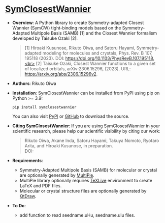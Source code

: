 # [SymClosestWannier](https://cmt-mu.github.io/SymClosestWannier/)

- **Overview**:
    A Python library to create Symmetry-adapted Closest Wannier (SymCW) tight-binding models based on the Symmetry-Adapted Multipole Basis (SAMB) [1] and the Closest Wannier formalism developed by Taisuke Ozaki [2].

    > [1] Hiroaki Kusunose, Rikuto Oiwa, and Satoru Hayami, Symmetry-adapted modeling for molecules and crystals, Phys. Rev. B 107, 195118 (2023).
    > DOI: https://doi.org/10.1103/PhysRevB.107.195118.<br>
    > [2] Taisuke Ozaki, Closest Wannier functions to a given set of localized orbitals, arXiv:2306.15296, (2023).
    > URL: https://arxiv.org/abs/2306.15296v2.

- **Authors**: Rikuto Oiwa

- **Installation**: SymClosestWannier can be installed from PyPI using pip on Python >= 3.9:
    ```
    pip install symclosestwannier
    ```
    You can also visit [PyPI](https://pypi.org/project/symclosestwannier/) or [GitHub](https://github.com/CMT-MU/SymClosestWannier/) to download the source.

- **Citing SymClosestWannier**: If you are using SymClosestWannier in your scientific research, please help our scientific visibility by citing our work:

    > Rikuto Oiwa, Akane Inda, Satoru Hayami, Takuya Nomoto, Ryotaro Arita, and Hiroaki Kusunose, in preparation.<br>
    > DOI: []()

- **Requirements**:
  - Symmetry-Adapted Multipole Basis (SAMB) for molecular or crystal are optionally generated by [MultiPie](https://github.com/CMT-MU/MultiPie).
  - MultiPie library optionally requires [TeXLive](https://www.tug.org/texlive/) environment to create LaTeX and PDF files.
  - Molecular or crystal structure files are optionally generated by [QtDraw](https://github.com/CMT-MU/QtDraw).

- **To Do**:
  - add function to read seedname.uHu, seedname.uIu files.
